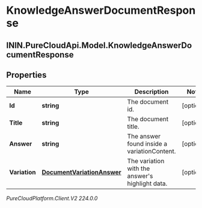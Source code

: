 # KnowledgeAnswerDocumentResponse

## ININ.PureCloudApi.Model.KnowledgeAnswerDocumentResponse

## Properties

|Name | Type | Description | Notes|
|------------ | ------------- | ------------- | -------------|
| **Id** | **string** | The document id. | [optional] |
| **Title** | **string** | The document title. | [optional] |
| **Answer** | **string** | The answer found inside a variationContent. | [optional] |
| **Variation** | [**DocumentVariationAnswer**](DocumentVariationAnswer) | The variation with the answer&#39;s highlight data. | [optional] |



_PureCloudPlatform.Client.V2 224.0.0_
